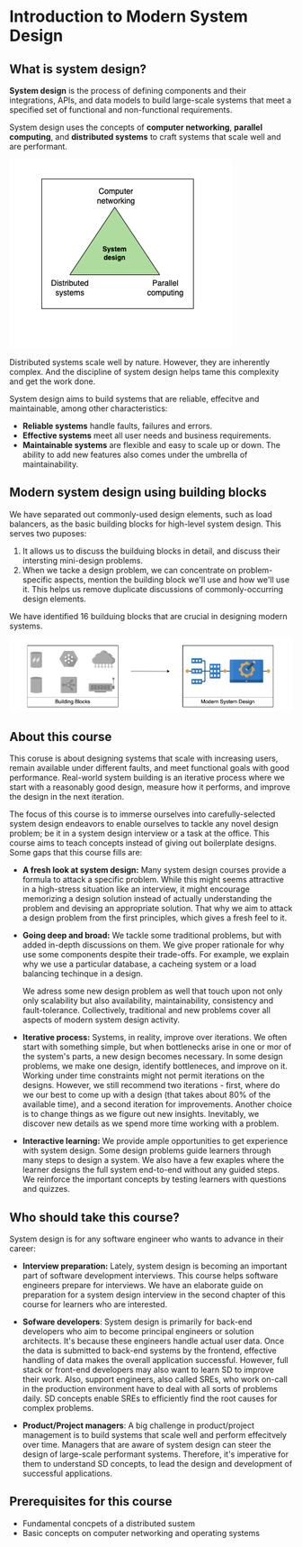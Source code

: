 # Introduction to Modern System Design

## What is system design?

**System design** is the process of defining components and their integrations, APIs, and data models to build large-scale systems that meet a specified set of functional and non-functional requirements.

System design uses the concepts of **computer networking**, **parallel computing**, and **distributed systems** to craft systems that scale well and are performant. 

![](2024-07-24-09-03-17.png)

Distributed systems scale well by nature. However, they are inherently complex. And the discipline of system design helps tame this complexity and get the work done.

System design aims to build systems that are reliable, effecitve and maintainable, among other characteristics:

- **Reliable systems** handle faults, failures and errors.
- **Effective systems** meet all user needs and business requirements.
- **Maintainable systems** are flexible and easy to scale up or down. The ability to add new features also comes under the umbrella of maintainability.

## Modern system design using building blocks

We have separated out commonly-used design elements, such as load balancers, as the basic building blocks for high-level system design. This serves two puposes:

1. It allows us to discuss the builduing blocks in detail, and discuss their intersting mini-design problems.
2. When we tacke a design problem, we can concentrate on problem-specific aspects, mention the building block we'll use and how we'll use it. This helps us remove duplicate discussions of commonly-occurring design elements.

We have identified 16 builduing blocks that are crucial in designing modern systems.

![](2024-07-24-09-03-02.png)

## About this course

This coruse is about designing systems that scale with increasing users, remain available under different faults, and meet functional goals with good performance. Real-world system building is an iterative process where we start with a reasonably good design, measure how it performs, and improve the design in the next iteration.

The focus of this course is to immerse ourselves into carefully-selected system design endeavors to enable ourselves to tackle any novel design problem; be it in a system design interview or a task at the office. This course aims to teach concepts instead of giving out boilerplate designs. Some gaps that this course fills are:

- **A fresh look at system design:** Many system design courses provide a formula to attack a specific problem. While this might seems attractive in a high-stress situation like an interview, it might encourage memorizing a design solution instead of actually understanding the problem and devising an appropriate solution. That why we aim to attack a design problem from the first principles, which gives a fresh feel to it.

- **Going deep and broad:** We tackle some traditional problems, but with added in-depth discussions on them. We give proper rationale for why use some components despite their trade-offs. For example, we explain why we use a particular database, a cacheing system or a load balancing techinque in a design.
  
  We adress some new design problem as well that touch upon not only only scalability but also availability, maintainability, consistency and fault-tolerance. Collectively, traditional and new problems cover all aspects of modern system design activity.

- **Iterative process:** Systems, in reality, improve over iterations. We often start with something simple, but when bottlenecks arise in one or mor of the system's parts, a new design becomes necessary. In some design problems, we make one design, identify bottleneces, and improve on it. Working under time constraints might not permit iterations on the designs. However, we still recommend two iterations - first, where do we our best to come up with a design (that takes about 80% of the available time), and a second iteration for improvements. Another choice is to change things as we figure out new insights. Inevitably, we discover new details as we spend more time working with a problem.

- **Interactive learning:** We provide ample opportunities to get experience with system design. Some design problems guide learners through many steps to design a system. We also have a few exaples where the learner designs the full system end-to-end without any guided steps. We reinforce the important concepts by testing learners with questions and quizzes.

## Who should take this course?

System design is for any software engineer who wants to advance in their career:

- **Interview preparation:** Lately, system design is becoming an important part of software development interviews. This course helps software engineers prepare for interviews. We have an elaborate guide on preparation for a system design interview in the second chapter of this course for learners who are interested.

- **Sofware developers**: System design is primarily for back-end developers who aim to become principal engineers or solution architects. It's because these engineers handle actual user data. Once the data is submitted to back-end systems by the frontend, effective handling of data makes the overall application successful. However, full stack or front-end developers may also want to learn SD to improve their work. Also, support engineers, also called SREs, who work on-call in the production environment have to deal with all sorts of problems daily. SD concepts enable SREs to efficiently find the root causes for complex problems.

- **Product/Project managers**: A big challenge in product/project management is to build systems that scale well and perform effecitvely over time. Managers that are aware of system design can steer the design of large-scale performant systems. Therefore, it's imperative for them to understand SD concepts, to lead the design and development of successful applications.

## Prerequisites for this course

- Fundamental concpets of a distributed sustem
- Basic concepts on computer networking and operating systems